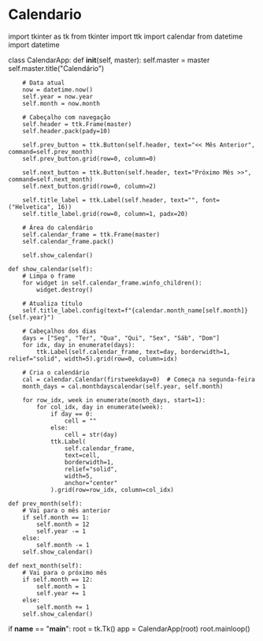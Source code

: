 # Calendario



import tkinter as tk
from tkinter import ttk
import calendar
from datetime import datetime

class CalendarApp:
    def __init__(self, master):
        self.master = master
        self.master.title("Calendário")
        
        # Data atual
        now = datetime.now()
        self.year = now.year
        self.month = now.month

        # Cabeçalho com navegação
        self.header = ttk.Frame(master)
        self.header.pack(pady=10)

        self.prev_button = ttk.Button(self.header, text="<< Mês Anterior", command=self.prev_month)
        self.prev_button.grid(row=0, column=0)

        self.next_button = ttk.Button(self.header, text="Próximo Mês >>", command=self.next_month)
        self.next_button.grid(row=0, column=2)

        self.title_label = ttk.Label(self.header, text="", font=("Helvetica", 16))
        self.title_label.grid(row=0, column=1, padx=20)

        # Área do calendário
        self.calendar_frame = ttk.Frame(master)
        self.calendar_frame.pack()

        self.show_calendar()

    def show_calendar(self):
        # Limpa o frame
        for widget in self.calendar_frame.winfo_children():
            widget.destroy()

        # Atualiza título
        self.title_label.config(text=f"{calendar.month_name[self.month]} {self.year}")

        # Cabeçalhos dos dias
        days = ["Seg", "Ter", "Qua", "Qui", "Sex", "Sáb", "Dom"]
        for idx, day in enumerate(days):
            ttk.Label(self.calendar_frame, text=day, borderwidth=1, relief="solid", width=5).grid(row=0, column=idx)

        # Cria o calendário
        cal = calendar.Calendar(firstweekday=0)  # Começa na segunda-feira
        month_days = cal.monthdayscalendar(self.year, self.month)

        for row_idx, week in enumerate(month_days, start=1):
            for col_idx, day in enumerate(week):
                if day == 0:
                    cell = ""
                else:
                    cell = str(day)
                ttk.Label(
                    self.calendar_frame,
                    text=cell,
                    borderwidth=1,
                    relief="solid",
                    width=5,
                    anchor="center"
                ).grid(row=row_idx, column=col_idx)

    def prev_month(self):
        # Vai para o mês anterior
        if self.month == 1:
            self.month = 12
            self.year -= 1
        else:
            self.month -= 1
        self.show_calendar()

    def next_month(self):
        # Vai para o próximo mês
        if self.month == 12:
            self.month = 1
            self.year += 1
        else:
            self.month += 1
        self.show_calendar()

if __name__ == "__main__":
    root = tk.Tk()
    app = CalendarApp(root)
    root.mainloop()
